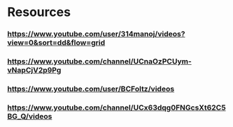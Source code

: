 # Resources
### https://www.youtube.com/user/314manoj/videos?view=0&sort=dd&flow=grid
### https://www.youtube.com/channel/UCnaOzPCUym-vNapCjV2p9Pg
### https://www.youtube.com/user/BCFoltz/videos
### https://www.youtube.com/channel/UCx63dqg0FNGcsXt62C5BG_Q/videos
